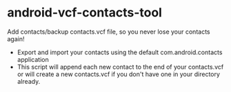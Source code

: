 # android-vcf-contacts-tool
Add contacts/backup contacts.vcf file, so you never lose your contacts again!
* Export and import your contacts using the default com.android.contacts application
* This script will append each new contact to the end of your contacts.vcf or will create a new contacts.vcf if you don't have one in your directory already. 
